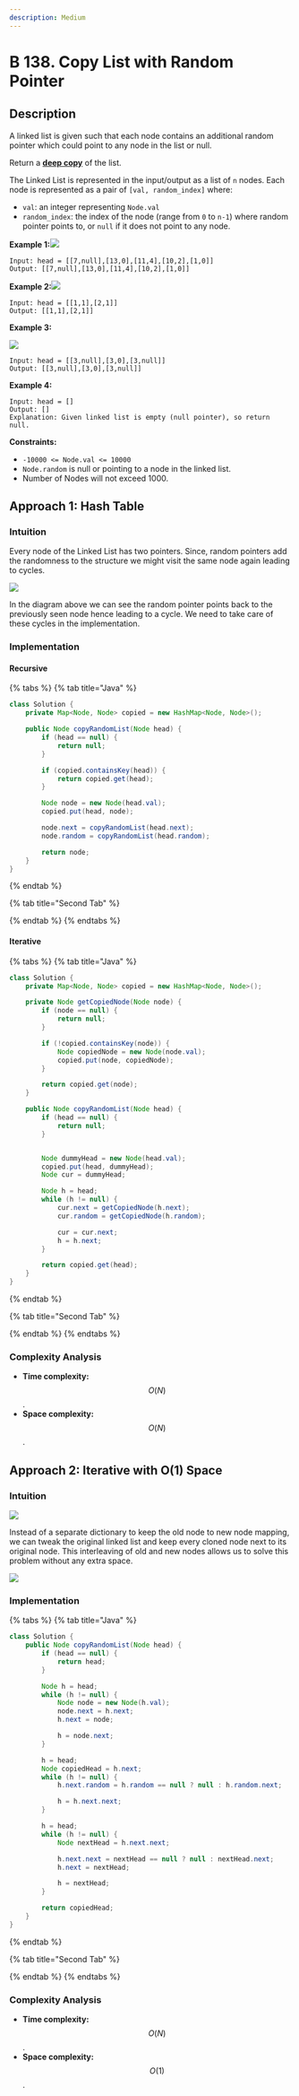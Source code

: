 ```yaml
---
description: Medium
---
```


# B 138. Copy List with Random Pointer

## Description

A linked list is given such that each node contains an additional random pointer which could point to any node in the list or null.

Return a [**deep copy**](https://en.wikipedia.org/wiki/Object_copying#Deep_copy) of the list.

The Linked List is represented in the input/output as a list of `n` nodes. Each node is represented as a pair of `[val, random_index]` where:

* `val`: an integer representing `Node.val`
* `random_index`: the index of the node \(range from `0` to `n-1`\) where random pointer points to, or `null` if it does not point to any node.

**Example 1:**![](https://assets.leetcode.com/uploads/2019/12/18/e1.png)

```text
Input: head = [[7,null],[13,0],[11,4],[10,2],[1,0]]
Output: [[7,null],[13,0],[11,4],[10,2],[1,0]]
```

**Example 2:**![](https://assets.leetcode.com/uploads/2019/12/18/e2.png)

```text
Input: head = [[1,1],[2,1]]
Output: [[1,1],[2,1]]
```

**Example 3:**

![](https://assets.leetcode.com/uploads/2019/12/18/e3.png)

```text
Input: head = [[3,null],[3,0],[3,null]]
Output: [[3,null],[3,0],[3,null]]
```

**Example 4:**

```text
Input: head = []
Output: []
Explanation: Given linked list is empty (null pointer), so return null.
```

**Constraints:**

* `-10000 <= Node.val <= 10000`
* `Node.random` is null or pointing to a node in the linked list.
* Number of Nodes will not exceed 1000.

## Approach 1: Hash Table

### Intuition

Every node of the Linked List has two pointers. Since, random pointers add the randomness to the structure we might visit the same node again leading to cycles.

![](../../../.gitbook/assets/image%20%28180%29.png)

In the diagram above we can see the random pointer points back to the previously seen node hence leading to a cycle. We need to take care of these cycles in the implementation.

### Implementation

#### Recursive

{% tabs %}
{% tab title="Java" %}
```java
class Solution {
    private Map<Node, Node> copied = new HashMap<Node, Node>();

    public Node copyRandomList(Node head) {
        if (head == null) {
            return null;
        }

        if (copied.containsKey(head)) {
            return copied.get(head);
        }

        Node node = new Node(head.val);
        copied.put(head, node);

        node.next = copyRandomList(head.next);
        node.random = copyRandomList(head.random);

        return node;
    }
}
```
{% endtab %}

{% tab title="Second Tab" %}

{% endtab %}
{% endtabs %}

#### Iterative

{% tabs %}
{% tab title="Java" %}
```java
class Solution {
    private Map<Node, Node> copied = new HashMap<Node, Node>();

    private Node getCopiedNode(Node node) {
        if (node == null) {
            return null;
        }

        if (!copied.containsKey(node)) {
            Node copiedNode = new Node(node.val);
            copied.put(node, copiedNode);
        }

        return copied.get(node);
    }

    public Node copyRandomList(Node head) {
        if (head == null) {
            return null;
        }


        Node dummyHead = new Node(head.val);
        copied.put(head, dummyHead);
        Node cur = dummyHead;

        Node h = head;
        while (h != null) {
            cur.next = getCopiedNode(h.next);
            cur.random = getCopiedNode(h.random);

            cur = cur.next;
            h = h.next;
        }

        return copied.get(head);
    }
}
```
{% endtab %}

{% tab title="Second Tab" %}

{% endtab %}
{% endtabs %}

### Complexity Analysis

* **Time complexity:** $$O(N)$$.
* **Space complexity:** $$O(N)$$.

## Approach 2: Iterative with O\(1\) Space

### Intuition

![](../../../.gitbook/assets/image%20%28176%29.png)

Instead of a separate dictionary to keep the old node to new node mapping, we can tweak the original linked list and keep every cloned node next to its original node. This interleaving of old and new nodes allows us to solve this problem without any extra space.

![](../../../.gitbook/assets/image%20%28181%29.png)

### Implementation

{% tabs %}
{% tab title="Java" %}
```java
class Solution {
    public Node copyRandomList(Node head) {
        if (head == null) {
            return head;
        }

        Node h = head;
        while (h != null) {
            Node node = new Node(h.val);
            node.next = h.next;
            h.next = node;

            h = node.next;
        }

        h = head;
        Node copiedHead = h.next;
        while (h != null) {
            h.next.random = h.random == null ? null : h.random.next;

            h = h.next.next;
        }

        h = head;
        while (h != null) {
            Node nextHead = h.next.next;

            h.next.next = nextHead == null ? null : nextHead.next;
            h.next = nextHead;

            h = nextHead;
        }

        return copiedHead;
    }
}
```
{% endtab %}

{% tab title="Second Tab" %}

{% endtab %}
{% endtabs %}

### Complexity Analysis

* **Time complexity:** $$O(N)$$.
* **Space complexity:** $$O(1)$$.

